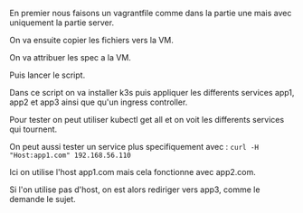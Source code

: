 En premier nous faisons un vagrantfile comme dans la partie une mais avec uniquement la partie server.

On va ensuite copier les fichiers vers la VM.

On va attribuer les spec a la VM.

Puis lancer le script.

Dans ce script on va installer k3s puis appliquer les differents services app1, app2 et app3 ainsi que qu'un ingress controller.

Pour tester on peut utiliser kubectl get all et on voit les differents services qui tournent.

On peut aussi tester un service plus specifiquement avec :
`curl -H "Host:app1.com" 192.168.56.110`

Ici on utilise l'host app1.com mais cela fonctionne avec app2.com.

Si l'on utilise pas d'host, on est alors rediriger vers app3, comme le demande le sujet.